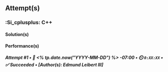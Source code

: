## Attempt(s)

### :Si_cplusplus: C++

#### Solution(s)

#### Performance(s)

##### **Attempt #1** • 📆 <% tp.date.now("YYYY-MM-DD") %> -07:00 • ⏲️ `0:XX:XX` • ✅ Succeeded • \[Author(s): Edmund Leibert III\]


